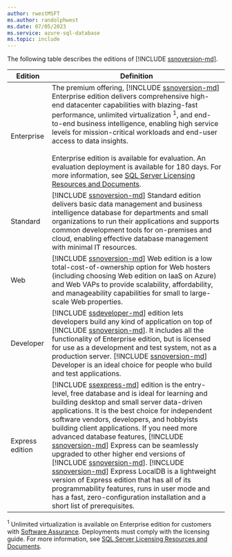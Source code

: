 ```yaml
---
author: rwestMSFT
ms.author: randolphwest
ms.date: 07/05/2023
ms.service: azure-sql-database
ms.topic: include
---
```

The following table describes the editions of [!INCLUDE [ssnoversion-md](../ssnoversion-md.md)].

| Edition | Definition |
| --- | --- |
| Enterprise | The premium offering, [!INCLUDE [ssnoversion-md](../ssnoversion-md.md)] Enterprise edition delivers comprehensive high-end datacenter capabilities with blazing-fast performance, unlimited virtualization <sup>1</sup>, and end-to-end business intelligence, enabling high service levels for mission-critical workloads and end-user access to data insights. <br /><br /> Enterprise edition is available for evaluation. An evaluation deployment is available for 180 days. For more information, see [SQL Server Licensing Resources and Documents](https://www.microsoft.com/licensing/docs/view/SQL-Server). |
| Standard | [!INCLUDE [ssnoversion-md](../ssnoversion-md.md)] Standard edition delivers basic data management and business intelligence database for departments and small organizations to run their applications and supports common development tools for on-premises and cloud, enabling effective database management with minimal IT resources. |
| Web | [!INCLUDE [ssnoversion-md](../ssnoversion-md.md)] Web edition is a low total-cost-of-ownership option for Web hosters (including choosing Web edition on IaaS on Azure) and Web VAPs to provide scalability, affordability, and manageability capabilities for small to large-scale Web properties. |
| Developer | [!INCLUDE [ssdeveloper-md](../ssdeveloper-md.md)] edition lets developers build any kind of application on top of [!INCLUDE [ssnoversion-md](../ssnoversion-md.md)]. It includes all the functionality of Enterprise edition, but is licensed for use as a development and test system, not as a production server. [!INCLUDE [ssnoversion-md](../ssnoversion-md.md)] Developer is an ideal choice for people who build and test applications. |
| Express edition | [!INCLUDE [ssexpress-md](../ssexpress-md.md)] edition is the entry-level, free database and is ideal for learning and building desktop and small server data-driven applications. It is the best choice for independent software vendors, developers, and hobbyists building client applications. If you need more advanced database features, [!INCLUDE [ssnoversion-md](../ssnoversion-md.md)] Express can be seamlessly upgraded to other higher end versions of [!INCLUDE [ssnoversion-md](../ssnoversion-md.md)]. [!INCLUDE [ssnoversion-md](../ssnoversion-md.md)] Express LocalDB is a lightweight version of Express edition that has all of its programmability features, runs in user mode and has a fast, zero-configuration installation and a short list of prerequisites. |

<sup>1</sup> Unlimited virtualization is available on Enterprise edition for customers with [Software Assurance](https://www.microsoft.com/licensing/licensing-programs/software-assurance-default). Deployments must comply with the licensing guide. For more information, see [SQL Server Licensing Resources and Documents](https://www.microsoft.com/licensing/docs/view/SQL-Server).

